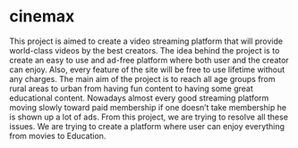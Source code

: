 # cinemax

This project is aimed to create a video streaming platform that will provide world-class
videos by the best creators. The idea behind the project is to create an easy to use and
ad-free platform where both user and the creator can enjoy. Also, every feature of the
site will be free to use lifetime without any charges. The main aim of the project is to
reach all age groups from rural areas to urban from having fun content to having some
great educational content. Nowadays almost every good streaming platform moving
slowly toward paid membership if one doesn’t take membership he is shown up a lot of
ads. From this project, we are trying to resolve all these issues. We are trying to create a
platform where user can enjoy everything from movies to Education.
